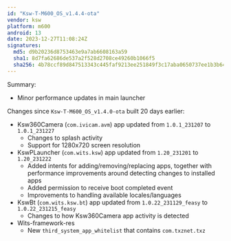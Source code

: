 ```yaml
---
id: "Ksw-T-M600_OS_v1.4.4-ota"
vendor: ksw
platform: m600
android: 13
date: 2023-12-27T11:08:24Z
signatures:
  md5: d9b20236d8753463e9a7ab6608163a59
  sha1: 8d7fa62686de537a2f528d2708ce49260b1066f5
  sha256: 4b78ccf89d847513343c445faf9213ee251849f3c17aba0650737ee1b3b64dd9
---
```

Summary:
- Minor performance updates in main launcher

Changes since `Ksw-T-M600_OS_v1.4.0-ota` built 20 days earlier:
- Ksw360Camera (`com.ivicam.avm`) app updated from `1.0.1_231207` to `1.0.1_231227`
  - Changes to splash activity
  - Support for 1280x720 screen resolution
- KswPLauncher (`com.wits.ksw`) app updated from `1.20_231201` to `1.20_231222`
  - Added intents for adding/removing/replacing apps, together with performance improvements around detecting changes to installed apps
  - Added permission to receive boot completed event
  - Improvements to handling available locales/languages
- KswBt (`com.wits.ksw.bt`) app updated from `1.0.22_231129_feasy` to `1.0.22_231215_feasy`
  - Changes to how Ksw360Camera app activity is detected
- Wits-framework-res
  - New `third_system_app_whitelist` that contains `com.txznet.txz`
